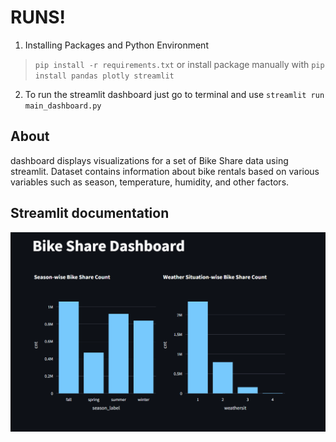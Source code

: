 # RUNS!

1. Installing Packages and Python Environment

> `pip install -r requirements.txt` or install package manually with
> `pip install pandas plotly streamlit`

2. To run the streamlit dashboard just go to terminal and use `streamlit run main_dashboard.py`

## About
dashboard displays visualizations for a set of Bike Share data using streamlit. Dataset contains information about bike rentals based on various variables such as season, temperature, humidity, and other factors. 

## Streamlit documentation
![Alt text](dataset/bik-shar1.png)
